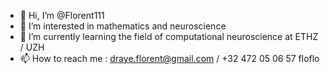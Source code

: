 - 👋 Hi, I’m @Florent111
- 👀 I’m interested in mathematics and neuroscience
- 🌱 I’m currently learning the field of computational neuroscience at ETHZ / UZH
- 📫 How to reach me : draye.florent@gmail.com / +32 472 05 06 57
floflo
